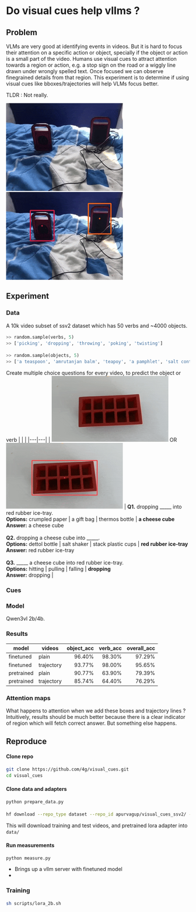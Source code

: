 # Do visual cues help vllms ? 

## Problem
VLMs are very good at identifying events in videos. But it is hard to focus their attention on a specific action or object, specially if the object or action is a small part of the video. Humans use visual cues to attract attention towards a region or action, e.g. a stop sign on the road or a wiggly line drawn under wrongly spelled text. Once focused we can observe finegrained details from that region. This experiment is to determine if using visual cues like bboxes/trajectories will help VLMs focus better.

TLDR : Not really.

![plain video ](assets/plain.gif) ![trajectory and bbox cues](assets/trajectory.gif)

## Experiment
### Data
A 10k video subset of ssv2 dataset which has 50 verbs and ~4000 objects. 

```python
>> random.sample(verbs, 5)
>> ['picking', 'dropping', 'throwing', 'poking', 'twisting']

>> random.sample(objects, 5)
>> ['a teaspoon', 'amrutanjan balm', 'teapoy', 'a pamphlet', 'salt container']
```

Create multiple choice questions for every video, to predict the object or verb 
|  |  |
|---|---|
| ![video 137108 preview](assets/ice_plain.gif) OR ![video 137108 preview](assets/ice_cues.gif) | **Q1.** dropping _____ into red rubber ice-tray.  <br>**Options:** crumpled paper \| a gift bag \| thermos bottle \| **a cheese cube**  <br>**Answer:** a cheese cube  <br><br> **Q2.** dropping a cheese cube into _____.  <br>**Options:** dettol bottle \| salt shaker \| stack plastic cups \| **red rubber ice-tray**  <br>**Answer:** red rubber ice-tray  <br><br> **Q3.** _____ a cheese cube into red rubber ice-tray.  <br>**Options:** hitting \| pulling \| falling \| **dropping**  <br>**Answer:** dropping |

### Cues

### Model
Qwen3vl 2b/4b. 
### Results
| model                      | videos      | object_acc | verb_acc | overall_acc |
|---------------------------|-------------|-----------:|---------:|------------:|
| finetuned                  | plain       | 96.40%     | 98.30%   | 97.29%      |
| finetuned                  | trajectory  | 93.77%     | 98.00%   | 95.65%      |
| pretrained | plain       | 90.77%     | 63.90%   | 79.39%      |
| pretrained | trajectory  | 85.74%     | 64.40%   | 76.29%      |


### Attention maps
What happens to attention when we add these boxes and trajectory lines ? Intuitively, results should be much better because there is a clear indicator of region which will fetch correct answer. But something else happens.  

## Reproduce

#### Clone repo
```sh
git clone https://github.com/4g/visual_cues.git
cd visual_cues
```


#### Clone data and adapters

```sh
python prepare_data.py

hf download --repo_type dataset --repo_id apurvagup/visual_cues_ssv2/ --local_dir ./data/
```
This will download training and test videos, and pretrained lora adapter into `data/`

#### Run measurements
```
python measure.py
```
- Brings up a vllm server with finetuned model
- 

### Training

```sh
sh scripts/lora_2b.sh
```




